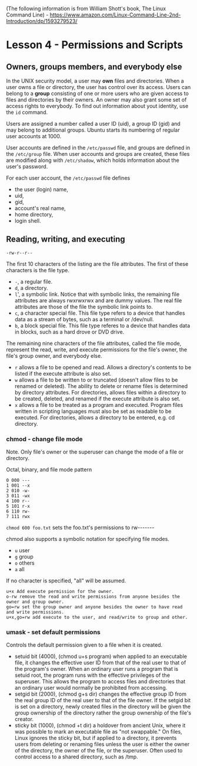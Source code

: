 (The following information is from William Shott's book, The Linux Command Line) - https://www.amazon.com/Linux-Command-Line-2nd-Introduction/dp/1593279523/

# Lesson 4 - Permissions and Scripts

## Owners, groups members, and everybody else

In the UNIX security model, a user may **own** files and directories. When a user owns a file or directory, the user has control over its access. Users can belong to a **group** consisting of one or more users who are given access to files and directories by their owners. An owner may also grant some set of access rights to everybody. To find out information about yout identity, use the `id` command.

Users are assigned a number called a user ID (uid), a group ID (gid) and may belong to additional groups. Ubuntu starts its numbering of regular user accounts at 1000. 

User accounts are defined in the `/etc/passwd` file, and groups are defined in the `/etc/group` file. When user accounts and groups are created, these files are modified along with `/etc/shadow`, which holds information about the user's password. 

For each user account, the `/etc/passwd` file defines 
- the user (login) name, 
- uid, 
- gid, 
- account's real name, 
- home directory, 
- login shell. 

## Reading, writing, and executing

```
-rw-r--r--
```

The first 10 characters of the listing are the file attributes. The first of these characters is the file type. 
- `-`, a regular file.
- `d`, a directory.
- `l`', a symbolic link. Notice that with symbolic links, the remaining file attributes are always rwxrwxrwx and are dummy values. The real file attributes are those of the file the symbolic link points to.
- `c`, a character special file. This file type refers to a device that handles data as a stream of bytes, such as a terminal or /dev/null.
- `b`, a block special file. This file type referes to a device that handles data in blocks, such as a hard drove or DVD drive.

The remaining nine characters of the file attributes, called the file mode, represent the read, write, and execute permissions for the file's owner, the file's group owner, and everybody else.

- `r` allows a file to be opened and read. Allows a directory's contents to be listed if the execute attribute is also set. 
- `w` allows a file to be written to or truncated (doesn't allow files to be renamed or deleted). The ability to delete or rename files is determined by directory attributes. For directories, allows files within a directory to be created, deleted, and renamed if the execute attribute is also set. 
- `x` allows a file to be treated as a program and executed. Program files written in scripting languages must also be set as readable to be executed. For directories, allows a directory to be entered, e.g. cd directory. 

### chmod - change file mode

Note. Only file's owner or the superuser can change the mode of a file or directory. 

Octal, binary, and file mode pattern

```
0 000 ---
1 001 --x
2 010 -w-
3 011 -wx
4 100 r--
5 101 r-x
6 110 rw-
7 111 rwx
```

`chmod 600 foo.txt` sets the foo.txt's permissions to rw-------

chmod also supports a symbolic notation for specifying file modes. 
- `u` user
- `g` group
- `o` others
- `a` all

If no character is specified, "all" will be assumed. 

```
u+x Add execute permission for the owner.
o-rw remove the read and write permissions from anyone besides the owner and group owner.
go=rw set the group owner and anyone besides the owner to have read and write permissions.
u+x,go=rw add execute to the user, and read/write to group and other.
```

### umask - set default permissions

Controls the default permission given to a file when it is created. 

- setuid bit (4000), (chmod u+s program) when applied to an executable file, it changes the effective user ID from that of the real user to that of the program's owner. When an ordinary user runs a program that is setuid root, the program runs with the effective privileges of the superuser. This allows the program to access files and directories that an ordinary user would normally be prohibited from accessing. 
- setgid bit (2000), (chmod g+s dir) changes the effective group ID from the real group ID of the real user to that of the file owner. If the setgid bit is set on a directory, newly created files in the directory will be given the group ownership of the directory rather the group ownership of the file's creator. 
- sticky bit (1000), (chmod +t dir) a holdover from ancient Unix, where it was possible to mark an executable file as "not swappable." On files, Linux ignores the sticky bit, but if applied to a directory, it prevents users from deleting or renaming files unless the user is either the owner of the directory, the owner of the file, or the superuser. Often used to control access to a shared directory, such as /tmp.

